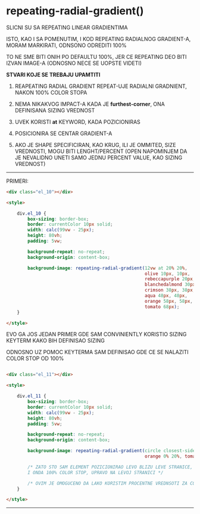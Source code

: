 # repeating-radial-gradient()

SLICNI SU SA REPEATING LINEAR GRADIENTIMA

ISTO, KAO I SA POMENUTIM, I KOD REPEATING RADIALNOG GRADIENT-A, MORAM MARKIRATI, ODNSONO ODREDITI 100%

TO NE SME BITI ONIH PO DEFAULTU 100%, JER CE REPEATING DEO BITI IZVAN IMAGE-A (ODNOSNO NECE SE UOPSTE VIDETI)

**STVARI KOJE SE TREBAJU UPAMTITI**

1. REAPEATING RADIAL GRADIENT REPEAT-UJE RADIALNI GRADNIENT, NAKON 100% COLOR STOPA

2. NEMA NIKAKVOG IMPACT-A KADA JE **furthest-corner**, ONA DEFINISANA SIZING VREDNOST

3. UVEK KORISTI **at** KEYWORD, KADA POZICIONIRAS

4. POSICIONIRA SE CENTAR GRADIENT-A

5. AKO JE SHAPE SPECIFICIRAN, KAO KRUG, ILI JE OMMITED, SIZE VREDNOSTI, MOGU BITI LENGHT/PERCENT (OPEN NAPOMINJEM DA JE NEVALIDNO UNETI SAMO JEDNU PERCENT VALUE, KAO SIZING VREDNOST)

****

PRIMERI:

```HTML
<div class="el_10"></div>

<style>

    div.el_10 {
        box-sizing: border-box;
        border: currentColor 10px solid;
        width: calc(99vw - 25px);
        height: 80vh;
        padding: 5vw;

        background-repeat: no-repeat;
        background-origin: content-box;

        background-image: repeating-radial-gradient(12vw at 20% 20%,
                                                    olive 10px, 10px,
                                                    rebeccapurple 20px, 20px,
                                                    blanchedalmond 30px, 30px,
                                                    crimson 38px, 38px,
                                                    aqua 48px, 48px,
                                                    orange 58px, 58px,
                                                    tomato 68px);
    }

</style>
```

EVO GA JOS JEDAN PRIMER GDE SAM CONVINIENTLY KORISTIO SIZING KEYTERM KAKO BIH DEFINISAO SIZING

ODNOSNO UZ POMOC KEYTERMA SAM DEFINISAO GDE CE SE NALAZITI COLOR STOP OD 100%

```HTML

<div class="el_11"></div>

<style>

    div.el_11 {
        box-sizing: border-box;
        border: currentColor 10px solid;
        width: calc(99vw - 25px);
        height: 80vh;
        padding: 5vw;

        background-repeat: no-repeat;
        background-origin: content-box;

        background-image: repeating-radial-gradient(circle closest-side at 12em,
                                                    orange 0% 20%, tomato 48%, blanchedalmond 68%, olive);

        /* ZATO STO SAM ELEMENT POZICIONIRAO LEVO BLIZU LEVE STRANICE, A SIZING SAM IZBRAO DA BUDE closest-side
        I ONDA 100% COLOR STOP, UPRAVO NA LEVOJ STRANICI */

        /* OVIM JE OMOGUCENO DA LAKO KORISTIM PROCENTNE VREDNSOTI ZA COLOR STOP-OVE */
    }

</style>

```

****